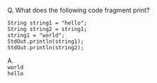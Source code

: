 Q. What does the following code fragment print?
```
String string1 = "hello";
String string2 = string1;
string1 = "world";
StdOut.println(string1);
StdOut.println(string2);
```

A.\
`world`\
`hello`